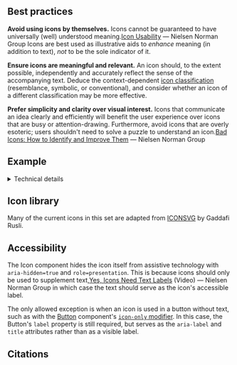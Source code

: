 <!--lead
  Icons are useful illustrative aids that can enhance understanding, supplement meaning, and reinforce brand tone and style. However, if used improperly, icons can be distracting, confusing, and potentially misleading.
lead-->

## Best practices

**Avoid using icons by themselves.** Icons cannot be guaranteed to have universally (well) understood meaning.<span data-footnote>[Icon Usability](https://www.nngroup.com/articles/icon-usability/) — Nielsen Norman Group</span> Icons are best used as illustrative aids to *enhance* meaning (in addition to text), *not* to be the sole indicator of it.

**Ensure icons are meaningful and relevant.** An icon should, to the extent possible, independently and accurately reflect the sense of the accompanying text. Deduce the context-dependent [icon classification](https://www.nngroup.com/articles/classifying-icons/) (resemblance, symbolic, or conventional), and consider whether an icon of a different classification may be more effective.

**Prefer simplicity and clarity over visual interest.** Icons that communicate an idea clearly and efficiently will benefit the user experience over icons that are busy or attention-drawing. Furthermore, avoid icons that are overly esoteric; users shouldn't need to solve a puzzle to understand an icon.<span data-footnote>[Bad Icons: How to Identify and Improve Them](https://www.nngroup.com/articles/bad-icons/) — Nielsen Norman Group</span>

## Example

<!--twig
{% embed "@tch/includes/example-box/example-box.html.twig" with {
  examples: {
    "Twig": '{{ include("@tch/components/icon/icon.html.twig", {
  icon: "info",
}) }}',
    "HTML": '<span class="Icon" data-component="Icon" aria-hidden="true" role="presentation">
  <svg xmlns="http://www.w3.org/2000/svg" viewBox="0 0 24 24" fill="none" stroke="currentColor" stroke-width="3" stroke-linecap="square"><circle cx="12" cy="12" r="10"></circle><path d="M12 16v-4m0-4h0"></path></svg>
</span>',
  },
} %}
  {% block result %}
    {{ include("@tch/components/icon/icon.html.twig", {
      icon: "info",
    }) }}
  {% endblock %}
{% endembed %}
twig-->

<details>
  <summary>Technical details</summary>
  <div>

The Icon component works by directly [`include`-ing](https://twig.symfony.com/doc/3.x/functions/include.html) an icon's SVG file as a Twig template, which outputs the code in the HTML. This is to avoid extra [HTTP requests](https://developer.mozilla.org/en-US/docs/Web/HTTP/Methods) and to allow for the direct styling of the icon with CSS.

The default styling of an icon is based on its parent element. It inherits the text `color` for its `stroke` or `fill` (`currentColor`), and the `height` is set to `1em`, i.e. 100% of the parent's `font-size`.

Alternatively, for no styling or HTML wrapping at all, bare icons can be directly included in Twig. All icons are placed in the `icons/` folder of the theme's `template/` directory (accessible from any directory via the configured [template namespace](https://www.drupal.org/docs/8/theming-drupal-8/including-part-template#s-the-recommended-method), e.g. `@tch`), with the extension `.svg.twig`.

<!--twig
{% embed "@tch/includes/example-box/example-box.html.twig" with {
  examples: {
    "Twig": '{{ include("@tch/icons/info.svg.twig") }}',
    "HTML": '<svg xmlns="http://www.w3.org/2000/svg" viewBox="0 0 24 24" fill="none" stroke="currentColor" stroke-width="3" stroke-linecap="square"><circle cx="12" cy="12" r="10"></circle><path d="M12 16v-4m0-4h0"></path></svg>',
  },
} %}
  {% block result %}
    {{ include("@tch/components/icon/icon.html.twig", {
      icon: "info",
    }) }}
  {% endblock %}
{% endembed %}
twig-->

Use caution when doing this—styling and [accessibility considerations](#accessibility) will have to be handled manually.
</div>
</details>


## Icon library

Many of the current icons in this set are adapted from [ICONSVG](https://iconsvg.xyz) by Gaddafi Rusli.

<!--twig
  {% set icons = ["check", "chevron-down", "chevron-left", "chevron-right", "chevrons-down", "chevrons-up", "code", "edit", "eye", "grid", "hamburger", "info", "list", "maximize", "minimize", "pause", "play", "type", "wheelchair", "x"] %}
  <ul class="icon-grid" data-in-viewport="false">
    {% for index, icon in icons %}
      <li data-svg-snippet='{% autoescape %}{{ include("@tch/icons/#{icon}.svg.twig") }}{% endautoescape %}' class="icon-grid__item" style="animation-delay: {{ (index + 1) * 50 }}ms" title="Click to copy SVG code">
        {{ include("@tch/components/icon/icon.html.twig", {
          icon: icon,
        }) }}
        <span class="icon-grid__label">{{ icon }}</span>
      </li>
    {% endfor %}
  </ul>
twig-->

## Accessibility
The Icon component hides the icon itself from assistive technology with `aria-hidden=true` and `role=presentation`. This is because icons should only be used to supplement text,<span data-footnote>[Yes, Icons Need Text Labels](https://www.nngroup.com/videos/icon-text-labels/) (Video) — Nielsen Norman Group</span> in which case the text should serve as the icon's accessible label.

The only allowed exception is when an icon is used in a button without text, such as with the [Button](/components/button) component's [<code>icon-only</code> modifier](/components/button#icon-button). In this case, the Button's `label` property is still required, but serves as the `aria-label` and `title` attributes rather than as a visible label.

## Citations
<!--twig {{ include("@tch/components/footnotes/footnotes.html.twig") }} twig-->